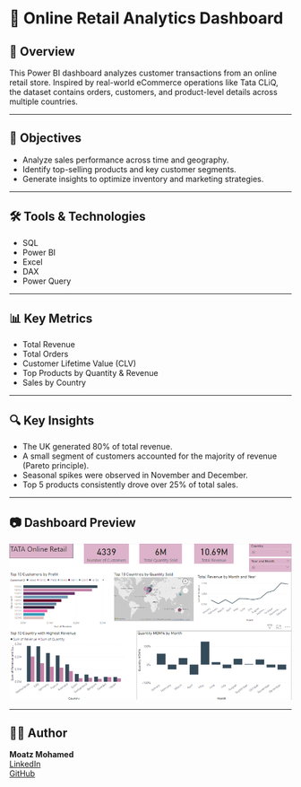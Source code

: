 # 🛒 Online Retail Analytics Dashboard

## 📌 Overview
This Power BI dashboard analyzes customer transactions from an online retail store. Inspired by real-world eCommerce operations like Tata CLiQ, the dataset contains orders, customers, and product-level details across multiple countries.

---

## 🎯 Objectives
- Analyze sales performance across time and geography.
- Identify top-selling products and key customer segments.
- Generate insights to optimize inventory and marketing strategies.

---

## 🛠 Tools & Technologies
- SQL
- Power BI
- Excel
- DAX
- Power Query

---

## 📊 Key Metrics
- Total Revenue
- Total Orders
- Customer Lifetime Value (CLV)
- Top Products by Quantity & Revenue
- Sales by Country

---

## 🔍 Key Insights
- The UK generated 80% of total revenue.
- A small segment of customers accounted for the majority of revenue (Pareto principle).
- Seasonal spikes were observed in November and December.
- Top 5 products consistently drove over 25% of total sales.

---

## 📷 Dashboard Preview
![Retail Dashboard](https://github.com/moatzm1997/TATA/blob/79bab844fc58037343ba957b4f58c1d6b69f27eb/TATA.png)



---

## 👨‍💻 Author
**Moatz Mohamed**  
[LinkedIn](https://www.linkedin.com/in/moatz-mohamed-a83520209/)  
[GitHub](https://github.com/moatzm1997)
